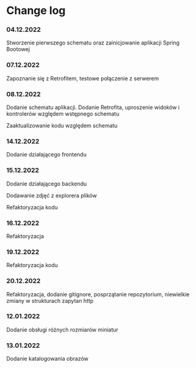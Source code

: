 # Change log

### 04.12.2022

Stworzenie pierwszego schematu oraz zainicjowanie aplikacji Spring Bootowej

### 07.12.2022

Zapoznanie się z Retrofitem, testowe połączenie z serwerem

### 08.12.2022

Dodanie schematu aplikacji. Dodanie Retrofita, uproszenie widoków i kontrolerów względem wstępnego schematu

Zaaktualizowanie kodu względem schematu

### 14.12.2022

Dodanie działającego frontendu

### 15.12.2022

Dodanie działającego backendu

Dodawanie zdjęć z explorera plików

Refaktoryzacja kodu

### 16.12.2022

Refaktoryzacja

### 19.12.2022

Refaktoryzacja kodu

### 20.12.2022

Refaktoryzacja, dodanie gitignore, posprzątanie repozytorium, niewielkie zmiany w strukturach zapytan http

### 12.01.2022

Dodanie obsługi różnych rozmiarów miniatur

### 13.01.2022

Dodanie katalogowania obrazów
